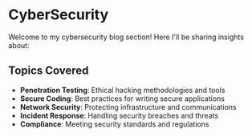 # CyberSecurity

Welcome to my cybersecurity blog section! Here I'll be sharing insights about:

## Topics Covered

- **Penetration Testing**: Ethical hacking methodologies and tools
- **Secure Coding**: Best practices for writing secure applications
- **Network Security**: Protecting infrastructure and communications
- **Incident Response**: Handling security breaches and threats
- **Compliance**: Meeting security standards and regulations

